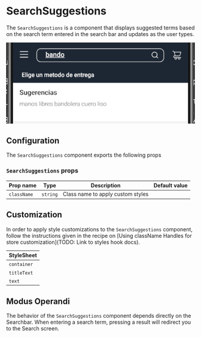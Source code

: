 # SearchSuggestions

The `SearchSuggestions` is a component that displays suggested terms based on the search term entered in the search bar and updates as the user types.

![Search Suggestions](./SearchSuggestions.png)

## Configuration

The `SearchSuggestions` component exports the following props

### `SearchSuggestions` props

| Prop name   | Type     | Description                       | Default value |
| ----------- | -------- | --------------------------------- | ------------- |
| `className` | `string` | Class name to apply custom styles |               |

## Customization

In order to apply style customizations to the `SearchSuggestions` component, follow the instructions given in the recipe on [Using className Handles for store customization](TODO: Link to styles hook docs).

| StyleSheet  |
| ----------- |
| `container` |
| `titleText` |
| `text`      |

## Modus Operandi

The behavior of the `SearchSuggestions` component depends directly on the Searchbar. When entering a search term, pressing a result will redirect you to the Search screen.
